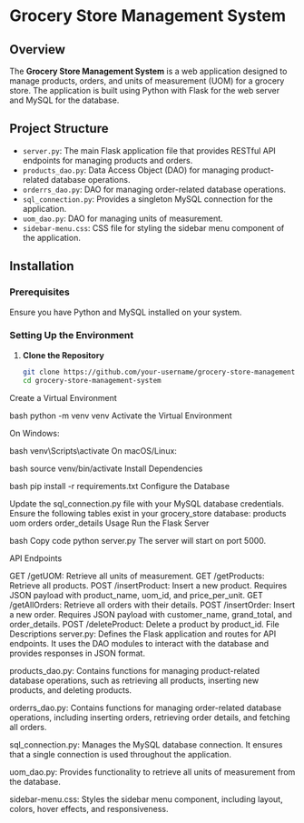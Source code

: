 
# Grocery Store Management System

## Overview

The **Grocery Store Management System** is a web application designed to manage products, orders, and units of measurement (UOM) for a grocery store. The application is built using Python with Flask for the web server and MySQL for the database.

## Project Structure

- `server.py`: The main Flask application file that provides RESTful API endpoints for managing products and orders.
- `products_dao.py`: Data Access Object (DAO) for managing product-related database operations.
- `orderrs_dao.py`: DAO for managing order-related database operations.
- `sql_connection.py`: Provides a singleton MySQL connection for the application.
- `uom_dao.py`: DAO for managing units of measurement.
- `sidebar-menu.css`: CSS file for styling the sidebar menu component of the application.

## Installation

### Prerequisites

Ensure you have Python and MySQL installed on your system.

### Setting Up the Environment

1. **Clone the Repository**

   ```bash
   git clone https://github.com/your-username/grocery-store-management-system.git
   cd grocery-store-management-system
Create a Virtual Environment

bash
python -m venv venv
Activate the Virtual Environment

On Windows:

bash
venv\Scripts\activate
On macOS/Linux:

bash
source venv/bin/activate
Install Dependencies

bash
pip install -r requirements.txt
Configure the Database

Update the sql_connection.py file with your MySQL database credentials.
Ensure the following tables exist in your grocery_store database:
products
uom
orders
order_details
Usage
Run the Flask Server

bash
Copy code
python server.py
The server will start on port 5000.

API Endpoints

GET /getUOM: Retrieve all units of measurement.
GET /getProducts: Retrieve all products.
POST /insertProduct: Insert a new product. Requires JSON payload with product_name, uom_id, and price_per_unit.
GET /getAllOrders: Retrieve all orders with their details.
POST /insertOrder: Insert a new order. Requires JSON payload with customer_name, grand_total, and order_details.
POST /deleteProduct: Delete a product by product_id.
File Descriptions
server.py: Defines the Flask application and routes for API endpoints. It uses the DAO modules to interact with the database and provides responses in JSON format.

products_dao.py: Contains functions for managing product-related database operations, such as retrieving all products, inserting new products, and deleting products.

orderrs_dao.py: Contains functions for managing order-related database operations, including inserting orders, retrieving order details, and fetching all orders.

sql_connection.py: Manages the MySQL database connection. It ensures that a single connection is used throughout the application.

uom_dao.py: Provides functionality to retrieve all units of measurement from the database.

sidebar-menu.css: Styles the sidebar menu component, including layout, colors, hover effects, and responsiveness.
